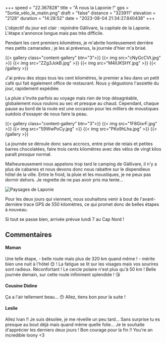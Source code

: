 +++
speed = "22.367828"
title = "À nous la Laponie !"
gps = "Sortie_vélo_le_matin.png"
draft = "false"
distance = "323911"
elevation = "2128"
duration = "14:28:52"
date = "2023-08-04 21:34:27.840438"
+++

L'objectif du jour est clair : rejoindre Gällivare, la capitale de la Laponie. L'étape s'annonce longue mais pas très difficile.

Pendant les cent premiers kilomètres, je m'abrite honteusement derrière mes petits camarades ; je les ai prévenus, la journée d'hier m'a brisé.

{{< gallery class="content-gallery" btn="3">}}
{{< img src="cNyGcCVt.jpg" >}}
{{< img src="ZZg3JokB.jpg" >}}
{{< img src="M4iUKSHY.jpg" >}}
{{< /gallery >}}

J'ai prévu des stops tous les cent kilomètres, le premier a lieu dans un petit café qui fait également office de restaurant. Nous y dégustons l'assiette du jour, rapidement expédiée.

La pluie s'invite parfois au voyage mais rien de trop désagréable, globalement nous roulons au sec et presque au chaud. Cependant, chaque pause au bord de la route est une occasion pour les milliers de moustiques suédois d'essayer de nous faire la peau.

{{< gallery class="content-gallery" btn="3">}}
{{< img src="1F8GixrF.jpg" >}}
{{< img src="59WwPoCy.jpg" >}}
{{< img src="PKo9hLha.jpg" >}}
{{< /gallery >}}

La journée se déroule donc sans accrocs, entre prise de relais et petites barres chocolatées, faire trois cents kilomètres avec des vélos de vingt kilos paraît _presque_ normal.

Malheureusement nous appelons trop tard le camping de Gällivare, il n'y a plus de cabanes et nous devons donc nous rabattre sur le dispendieux hôtel de la ville. Entre le froid, la pluie et les moustiques, je ne peux pas dormir dehors. Je regrette de ne pas avoir pris ma tente...

![Paysages de Laponie](TMvk9kB1.jpg)

Pour les deux jours qui viennent, nous souhaitons venir à bout de l'avant-dernière trace GPS de 550 kilomètres, ce qui promet donc de belles étapes à nouveau.

Si tout se passe bien, arrivée prévue lundi 7 au Cap Nord !

## Commentaires

#### Maman
Une telle étape, - belle route mais plus de 320 km quand même ! - mérite bien une nuit à l'hôtel 😊 ! La fatigue se lit sur les visages mais vos sourires sont radieux. Réconfortant !
Le cercle polaire n'est plus qu'à 50 km !
Belle journée demain, sur cette route infiniment splendide ! 😘

#### Cousine Didine
Ça a l'air tellement beau... 😯
Allez, tiens bon pour la suite !

#### Leslie
Allez Ivan !! Je suis désolée, je me réveille un peu tard… Sans surprise tu es presque au bout déjà mais quand même quelle folie… Je te souhaite d'apprécier les derniers deux jours ! Bon courage pour la fin !! You're an incredible loony <3
